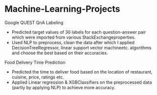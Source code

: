 # Machine-Learning-Projects
Google QUEST QnA Labeling 
- Predicted target values of 30 labels for each question-answer pair which were imported from various StackExchangeproperties.
- Used NLP to preprocess, clean the data after which I applied DecisionTreeRegressor, linear support vector machineetc. algorithms and choose the best based on their accuracies.


Food Delivery Time Prediction
- Predicted the time to deliver food based on the location of restaurant, cuisine, price, ratings etc.
- Applied Linear regression & XGBClassifiers on the preprocessed data (partly by applying NLP) to achieve more accuracy.

